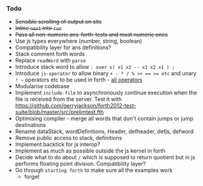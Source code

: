 ### Todo

- ~~Sensible scrolling of output on site~~
- ~~Inline `next` into `run`~~
- ~~Pass all non-numeric ans-forth-tests and most numeric ones~~
- Use js types everywhere (number, string, boolean) 
- Compatibility layer for ans definitions?
- Stack comment forth words
- Replace `readWord` with `parse`
- Introduce stack word to allow `: over s( x1 x2 -- x1 x2 x1 ) ;`
- Introduce `js-operator` to allow binary `+ - * / % >> == >= etc` and unary `! ~` operators etc to be used in forth - [all operators](https://developer.mozilla.org/en/docs/Web/JavaScript/Reference/Operators/Operator_Precedence)
- Modularise codebase
- Implement `include-file` to asynchronously continue execution when the file is received from the server. Test it with https://github.com/gerryjackson/forth2012-test-suite/blob/master/src/prelimtest.fth
- Optimising compiler - merge all words that don't contain jumps or jump destinations
- Rename dataStack, wordDefinitions, Header, defheader, defjs, defword
- Remove public access to stack, definitions
- Implement backtick for js interop?
- Implement as much as possible outside the js kernel in forth
- Decide what to do about `/` which is supposed to return quotient but in js performs floating point division. Compatibility layer?
- Go through `starting forth` to make sure all the examples work
    + forget
